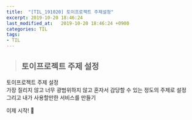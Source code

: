 ```yaml
---
title:  "[TIL_191020] 토이프로젝트 주제설정"
excerpt: 2019-10-20 18:46:24
last_modified_at:   2019-10-20 18:46:24 +0900
categories: TIL
tags:
- TIL
---
```


>## 토이프로젝트 주제 설정   
   
토이프로젝트 주제 설정  
가장 질리지 않고 너무 광범위하지 않고 혼자서 감당할 수 있는 정도의 주제로 설정  
그리고 내가 사용할만한 서비스를 만들기  
  
이제 시작! &#128587;  
   
  
